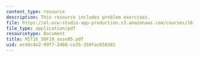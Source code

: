 ```yaml
---
content_type: resource
description: This resource includes problem exercises.
file: https://ol-ocw-studio-app-production.s3.amazonaws.com/courses/16-30-feedback-control-systems-fall-2010/ecddc4e299f72468ce35350fac656381_MIT16_30F10_assn05.pdf
file_type: application/pdf
resourcetype: Document
title: MIT16_30F10_assn05.pdf
uid: ecddc4e2-99f7-2468-ce35-350fac656381
---
```

